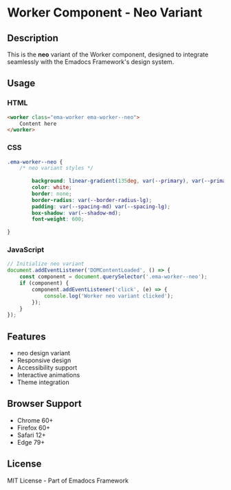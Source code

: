 # Worker Component - Neo Variant

## Description
This is the **neo** variant of the Worker component, designed to integrate seamlessly with the Emadocs Framework's design system.

## Usage

### HTML
```html
<worker class="ema-worker ema-worker--neo">
    Content here
</worker>
```

### CSS
```css
.ema-worker--neo {
    /* neo variant styles */
    
        background: linear-gradient(135deg, var(--primary), var(--primary-dark));
        color: white;
        border: none;
        border-radius: var(--border-radius-lg);
        padding: var(--spacing-md) var(--spacing-lg);
        box-shadow: var(--shadow-md);
        font-weight: 600;
    
}
```

### JavaScript
```javascript
// Initialize neo variant
document.addEventListener('DOMContentLoaded', () => {
    const component = document.querySelector('.ema-worker--neo');
    if (component) {
        component.addEventListener('click', (e) => {
            console.log('Worker neo variant clicked');
        });
    }
});
```

## Features
- neo design variant
- Responsive design
- Accessibility support
- Interactive animations
- Theme integration

## Browser Support
- Chrome 60+
- Firefox 60+
- Safari 12+
- Edge 79+

## License
MIT License - Part of Emadocs Framework
